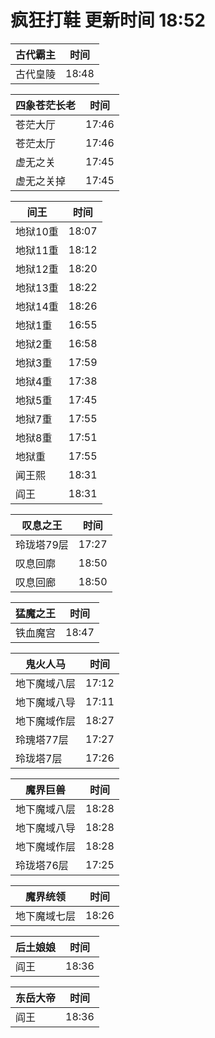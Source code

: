 # 疯狂打鞋 更新时间 18:52

| 古代霸主   | 时间    |
|--------|-------|
| 古代皇陵 | 18:48 |

| 四象苍茫长老   | 时间    |
|--------|-------|
| 苍茫大厅 | 17:46 |
| 苍茫太厅 | 17:46 |
| 虚无之关 | 17:45 |
| 虚无之关掉 | 17:45 |

| 间王   | 时间    |
|--------|-------|
| 地狱10重 | 18:07 |
| 地狱11重 | 18:12 |
| 地狱12重 | 18:20 |
| 地狱13重 | 18:22 |
| 地狱14重 | 18:26 |
| 地狱1重 | 16:55 |
| 地狱2重 | 16:58 |
| 地狱3重 | 17:59 |
| 地狱4重 | 17:38 |
| 地狱5重 | 17:45 |
| 地狱7重 | 17:55 |
| 地狱8重 | 17:51 |
| 地狱重 | 17:55 |
| 闻王熙 | 18:31 |
| 阎王 | 18:31 |

| 叹息之王   | 时间    |
|--------|-------|
| 玲珑塔79层 | 17:27 |
| 叹息回廓 | 18:50 |
| 叹息回廊 | 18:50 |

| 猛魔之王   | 时间    |
|--------|-------|
| 铁血魔宫 | 18:47 |

| 鬼火人马   | 时间    |
|--------|-------|
| 地下魔域八层 | 17:12 |
| 地下魔域八导 | 17:11 |
| 地下魔域作层 | 18:27 |
| 玲瑰塔77层 | 17:27 |
| 玲珑塔7层 | 17:26 |

| 魔界巨兽   | 时间    |
|--------|-------|
| 地下魔域八层 | 18:28 |
| 地下魔域八导 | 18:28 |
| 地下魔域作层 | 18:28 |
| 玲珑塔76层 | 17:25 |

| 魔界统领   | 时间    |
|--------|-------|
| 地下魔域七层 | 18:26 |

| 后土娘娘   | 时间    |
|--------|-------|
| 阎王 | 18:36 |

| 东岳大帝   | 时间    |
|--------|-------|
| 阎王 | 18:36 |